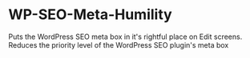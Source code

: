 # WP-SEO-Meta-Humility
Puts the WordPress SEO meta box in it's rightful place on Edit  screens.  Reduces the priority level of the WordPress SEO plugin's meta box
